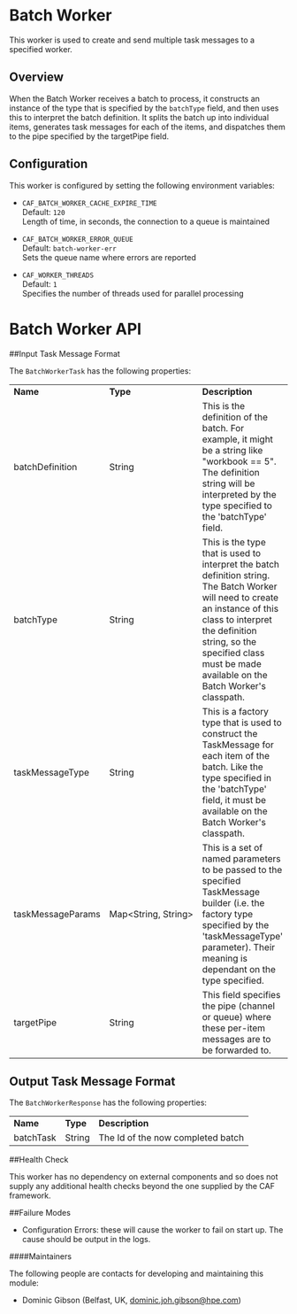# Batch Worker

This worker is used to create and send multiple task messages to a specified worker. 

## Overview
When the Batch Worker receives a batch to process, it constructs an instance of the type that is specified by the `batchType` field, and then uses this to interpret the batch definition.  It splits the batch up into individual items, generates task messages for each of the items, and dispatches them to the pipe specified by the targetPipe field.

## Configuration 

This worker is configured by setting the following environment variables:

 - `CAF_BATCH_WORKER_CACHE_EXPIRE_TIME`  
    Default: `120`  
    Length of time, in seconds, the connection to a queue is maintained

 - `CAF_BATCH_WORKER_ERROR_QUEUE`  
    Default: `batch-worker-err`  
    Sets the queue name where errors are reported

 - `CAF_WORKER_THREADS`  
    Default: `1`  
    Specifies the number of threads used for parallel processing

# Batch Worker API

##Input Task Message Format

The `BatchWorkerTask` has the following properties: 

<table>
    <tr>
        <td><b>Name</b></td>
        <td><b>Type</b></td>
        <td><b>Description</b></td>
    </tr>
    <tr>
        <td>batchDefinition</td>
        <td>String</td>
        <td>This is the definition of the batch. For example, it might be a string like "workbook == 5". The definition string will be interpreted by the type specified to the 'batchType' field.</td>
    </tr>
    <tr>
        <td>batchType</td>
        <td>String</td>
        <td>This is the type that is used to interpret the batch definition string. The Batch Worker will need to create an instance of this class to interpret the definition string, so the specified class must be made available on the Batch Worker's classpath.</td>
    </tr>
    <tr>
        <td>taskMessageType</td>
        <td>String</td>
        <td>This is a factory type that is used to construct the TaskMessage for each item of the batch.  Like the type specified in the 'batchType' field, it must be available on the Batch Worker's classpath.</td>
    </tr>
    <tr>
        <td>taskMessageParams</td>
        <td>Map&lt;String,&nbsp;String&gt;</td>
        <td>This is a set of named parameters to be passed to the specified TaskMessage builder (i.e. the factory type specified by the 'taskMessageType' parameter). Their meaning is dependant on the type specified.</td>
    </tr>
    <tr>
        <td>targetPipe</td>
        <td>String</td>
        <td>This field specifies the pipe (channel or queue) where these per-item messages are to be forwarded to.</td>
    </tr>
</table>


## Output Task Message Format
The `BatchWorkerResponse` has the following properties:

<table>
    <tr>
        <td><b>Name</b></td>
        <td><b>Type</b></td>
        <td><b>Description</b></td>
    </tr>
    <tr>
        <td>batchTask</td>
        <td>String</td>
        <td>The Id of the now completed batch</td>
    </tr>
</table>

##Health Check

This worker has no dependency on external components and so does not supply any additional health checks beyond the one supplied by the CAF framework.

##Failure Modes

*   Configuration Errors: these will cause the worker to fail on start up. The cause should be output in the logs.

####Maintainers

The following people are contacts for developing and maintaining this module:

*   Dominic Gibson (Belfast, UK, dominic.joh.gibson@hpe.com)
